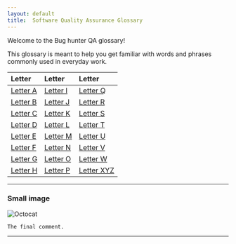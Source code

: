 ```yaml
---
layout: default
title:  Software Quality Assurance Glossary
---
```



Welcome to the Bug hunter QA glossary!

This glossary is meant to help you get familiar with words and phrases commonly used in everyday work. 


| Letter        | Letter         | Letter |
|:-------------|:------------------|:------|
| [Letter A](./a.html) | [Letter I](./i.html) | [Letter Q](./q.html)  |
| [Letter B](./b.html) | [Letter J](./j.html) | [Letter R](./r.html)  |
| [Letter C](./c.html) | [Letter K](./k.html) | [Letter S](./s.html)   |
| [Letter D](./d.html) | [Letter L](./l.html) | [Letter T](./t.html)  |
| [Letter E](./e.html) | [Letter M](./m.html) | [Letter U](./u.html)  |
| [Letter F](./f.html) | [Letter N](./n.html) | [Letter V](./v.html)  |
| [Letter G](./g.html) | [Letter O](./o.html) | [Letter W](./w.html)  |
| [Letter H](./h.html) | [Letter P](./p.html) | [Letter XYZ](./xyz.html)  |

* * *


### Small image

![Octocat](https://github.githubassets.com/images/icons/emoji/octocat.png)


```
The final comment.
```
***